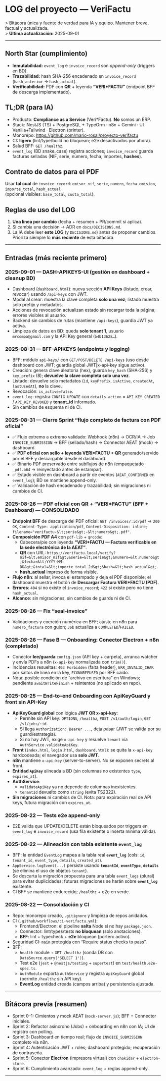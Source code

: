 # LOG del proyecto — VeriFactu

&gt; Bitácora única y fuente de verdad para IA y equipo. Mantener breve, factual y actualizada.  
&gt; **Última actualización:** 2025-09-01

---

## North Star (cumplimiento)

- **Inmutabilidad:** `event_log` e `invoice_record` son _append-only_ (triggers en BD).
- **Trazabilidad:** hash SHA-256 encadenado en `invoice_record` (`hash_anterior` → `hash_actual`).
- **Verificabilidad:** PDF con **QR** + leyenda **“VERI*FACTU”** (endpoint BFF de descarga implementado).

## TL;DR (para IA)

- Producto: **Compliance as a Service** (Veri*Factu). **No** somos un ERP.
- Stack: NestJS (TS) + PostgreSQL + TypeOrm · n8n + Gemini · UI Vanilla+Tailwind · Electron (printer).
- Monorepo: https://github.com/mario-rosal/proyecto-verifactu
- CI: **ligero** (lint/type/build no bloquean; e2e desactivados por ahora).
- Salud BFF: `GET /healthz`.
- `event_log` (BD snake_case) registra acciones; `invoice_record` guarda facturas selladas (NIF, serie, número, fecha, importes, **hashes**).

## Contrato de datos para el PDF

Usar **tal cual** de `invoice_record`: `emisor_nif`, `serie`, `numero`, `fecha_emision`, `importe_total`, `hash_actual`  
(opcional visibles: `base_total`, `cuota_total`).

## Reglas de uso del LOG

1. **Una línea por cambio** (fecha + resumen + PR/commit si aplica).
2. Si cambia una decisión → ADR en `docs/DECISIONS.md`.
3. La IA debe leer **este LOG** (y `DECISIONS.md`) antes de proponer cambios.  
   Prioriza siempre lo **más reciente** de esta bitácora.

---

## Entradas (más reciente primero)

### 2025-09-01 — DASH-APIKEYS-UI (gestión en dashboard + cleanup BD)
- Dashboard (`dashboard.html`): nueva sección **API Keys** (listado, crear, revocar) usando `/api-keys` con JWT.
- Modal al crear: muestra la clave completa **solo una vez**; listado muestra solo prefijo y metadatos.
- Acciones de revocación actualizan estado sin recargar toda la página; errores visibles al usuario.
- Backend sin cambios de rutas (mantiene `/api-keys`), guardia JWT ya activa.
- Limpieza de datos en BD: queda **solo tenant 1**, usuario `mrcompa@gmail.com` y la API Key general (`b4b13628…`).

### 2025-08-31 — BFF-APIKEYS (endpoints y logging)
- BFF: módulo `api-keys/` con `GET/POST/DELETE /api-keys` (uso desde dashboard con JWT; guardia global JWT|x-api-key sigue activo).
- Creación: genera clave aleatoria (hex), guarda `key_hash` (SHA-256) y `key_prefix` (8); **devuelve la clave completa solo una vez**.
- Listado: devuelve solo metadatos (`id`, `keyPrefix`, `isActive`, `createdAt`, `lastUsedAt`), **no** la clave.
- Revocación: `is_active=false`.
- `event_log`: registra `CONFIG_UPDATE` con `details.action` = `API_KEY_CREATED` / `API_KEY_REVOKED` y **tenant_id** informado.
- Sin cambios de esquema ni de CI.

### 2025-08-31 — Cierre Sprint “flujo completo de factura con PDF oficial”

- ✅ Flujo extremo a extremo validado: Webhook (n8n) → OCR/IA → Job `INVOICE_SUBMISSION` → BFF (sellado/hash) → Connector AEAT (mock) → dashboard.
- ✅ **PDF oficial con sello + leyenda VERI*FACTU + QR** generado/servido por el BFF y descargable desde el dashboard.
- ✅ Binario PDF preservado entre subflujos de n8n (empaquetado `_pdf.b64` → reinyectado antes de estampar).
- ✅ Estado visible en dashboard a partir de eventos (`AEAT_CONFIRMED` en `event_log`); BD se mantiene append-only.
- ✅ Validación de hash encadenado y trazabilidad; sin migraciones ni cambios de CI.

### 2025-08-26 — PDF oficial con QR + “VERI*FACTU” (BFF + Dashboard) — **CONSOLIDADO**

- **Endpoint BFF** de descarga del PDF oficial: `GET /invoices/:id/pdf` → `200 OK`, `Content-Type: application/pdf`, `Content-Disposition: inline; filename="verifactu-&lt;serie&gt;-&lt;numero&gt;.pdf"`.
- **Composición PDF A4** con `pdf-lib` + `qrcode`:
  - Cabecera/pie con leyenda **“VERI*FACTU — Factura verificable en la sede electrónica de la AEAT”**.
  - **QR** con URL:
    `https://verifactu.local/verify?nif=&lt;emisor_nif&gt;&serie=&lt;serie&gt;&numero=&lt;numero&gt;&fecha=&lt;YYYY-MM-DD&gt;&total=&lt;importe_total_2d&gt;&hash=&lt;hash_actual&gt;`.
  - **hash_actual** impreso de forma visible.
- **Flujo n8n**: al sellar, invoca el estampado y deja el PDF disponible; el dashboard muestra el botón de **Descargar Factura VERI*FACTU (PDF)**.
- **Errores**: `404` si no existe el `invoice_record`; `422` si existe pero no tiene `hash_actual`.
- **Alcance**: sin migraciones, sin cambios de guards ni de CI.

### 2025-08-26 — Fix “seal-invoice”

- Validaciones y coerción numérica en BFF; ajuste en n8n para `numero_factura` con guion; `Job` actualiza a `COMPLETED`/`FAILED`.

### 2025-08-26 — Fase B — Onboarding: Conector Electron + n8n (completado)

- Conector **lee/guarda** `config.json` (API key + carpeta), arranca watcher y envía PDFs a n8n (`x-api-key` normalizada con `trim()`).
- Incidencias resueltas: `403 Forbidden` (falta header), `ERR_INVALID_CHAR` por saltos de línea en la key, `ECONNREFUSED` por BFF caído.
- Nota: posible condición de “archivo en escritura” en Windows; pendiente `awaitWriteFinish` + reintentos (no aplicado en repo).

### 2025-08-25 — End-to-end Onboarding con ApiKeyGuard y front sin API-Key

- **ApiKeyGuard global** con lógica **JWT OR x-api-key**:
  - Permite sin API key: `OPTIONS`, `/healthz`, `POST /v1/auth/login`, `GET /v1/jobs/:id`.
  - Si llega `Authorization: Bearer ...`, deja pasar (JWT se valida por su guard/estrategia).
  - Si no hay JWT, exige `x-api-key` y resuelve `tenant` vía `AuthService.validateApiKey`.
- **Front** (`index.html`, `login.html`, `dashboard.html`): se quita la `x-api-key` hardcodeada; el navegador usa **solo JWT**.
- **n8n** mantiene `x-api-key` (server-to-server). No se exponen secrets al front.
- **Entidad `ApiKey`** alineada a BD (sin columnas no existentes `type`, `expires_at`).
- **AuthService**:
  - `validateApiKey` ya no depende de columnas inexistentes.
  - `tenantId` devuelto como `string` (evita TS2322).
- **Sin migraciones** ni cambios de CI. Nota: para expiración real de API keys, futura migración con `expires_at`.

### 2025-08-22 — Tests e2e append-only

- E2E valida que UPDATE/DELETE están bloqueados por triggers en `event_log` e `invoice_record` (usa fila existente o inserta mínima válida).

### 2025-08-22 — Alineación con tabla existente `event_log`

- BFF: la entidad `EventLog` mapea a la tabla real **`event_log`** (cols: `id`, `tenant_id`, `event_type`, `details`, `created_at`).
- `AppService.logEvent(...)` persiste usando **`tenantId`**, **`eventType`**, **`details`** (se elimina el uso de objetos `tenant`).
- Se descarta la migración propuesta para una tabla `event_logs` (plural) para evitar duplicidades; futuras migraciones se harán sobre **`event_log`** existente.
- CI BFF se mantiene endurecido; `/healthz` + e2e en verde.

### 2025-08-22 — Consolidación y CI

- Repo: monorepo creado, `.gitignore` y limpieza de repos anidados.
- CI (`.github/workflows/ci-verifactu.yml`):
  - Frontend/Electron: el pipeline **salta** Node si no hay `package.json`.
  - Connector: lint/types/tests **no bloquean** (solo anotaciones).
  - **BFF**: lint + typecheck + **e2e** bloquean (portero activo).
- Seguridad CI: `main` protegida con “Require status checks to pass”.
- BFF:
  - `health` module + `GET /healthz` (sonda DB con `DataSource.query('SELECT 1')`).
  - Test e2e (`jest` + `@nestjs/testing` + `supertest`) en `test/health.e2e-spec.ts`.
  - `AuthModule` exporta `AuthService` y registra `ApiKeyGuard` global (permite `/healthz` sin API key).
  - **EventLog** entidad creada (campos arriba) y persistencia ajustada.

---

## Bitácora previa (resumen)

 - Sprint 0–1: Cimientos y mock AEAT (`mock-server.js`); BFF + Connector iniciales.
 - Sprint 2: Refactor asíncrono (Jobs) + onboarding en n8n con IA; UI de registro con polling.
 - Sprint 3: Dashboard en tiempo real; flujo de `INVOICE_SUBMISSION` completo vía n8n.
 - Sprint 4: Autenticación JWT + roles; dashboard protegido; recuperación de contraseña.
 - Sprint 5: Conector **Electron** (impresora virtual) con `chokidar` + `electron-store`.
 - Sprint 6: Cumplimiento avanzado: `event_log` + reglas append-only.

---
